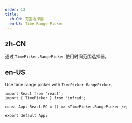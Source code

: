 ```yaml
---
order: 13
title:
  zh-CN: 范围选择器
  en-US: Time Range Picker
---
```


## zh-CN

通过 `TimePicker.RangePicker` 使用时间范围选择器。

## en-US

Use time range picker with `TimePicker.RangePicker`.

```tsx
import React from 'react';
import { TimePicker } from 'infrad';

const App: React.FC = () => <TimePicker.RangePicker />;

export default App;
```
